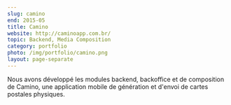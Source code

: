```yaml
---
slug: camino
end: 2015-05
title: Camino 
website: http://caminoapp.com.br/
topic: Backend, Media Composition
category: portfolio
photo: /img/portfolio/camino.png
layout: page-separate
---
```

Nous avons développé les modules backend, backoffice et de composition de Camino, une application mobile de génération 
et d'envoi de cartes postales physiques.

